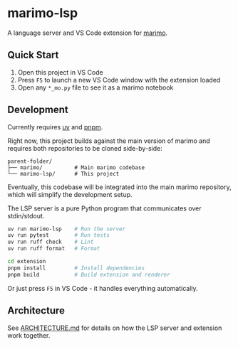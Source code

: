 # marimo-lsp

A language server and VS Code extension for
[marimo](https://github.com/marimo-team/marimo).

## Quick Start

1. Open this project in VS Code
2. Press `F5` to launch a new VS Code window with the extension loaded
3. Open any `*_mo.py` file to see it as a marimo notebook

## Development

Currently requires [uv](https://docs.astral.sh/uv/) and [pnpm](https://pnpm.io/).

Right now, this project builds against the main version of marimo and requires
both repositories to be cloned side-by-side:

```
parent-folder/
├── marimo/          # Main marimo codebase
└── marimo-lsp/      # This project
```

Eventually, this codebase will be integrated into the main marimo repository,
which will simplify the development setup.

The LSP server is a pure Python program that communicates over stdin/stdout.

```bash
uv run marimo-lsp    # Run the server
uv run pytest        # Run tests
uv run ruff check    # Lint
uv run ruff format   # Format
```

```bash
cd extension
pnpm install         # Install dependencies
pnpm build           # Build extension and renderer
```

Or just press `F5` in VS Code - it handles everything automatically.

## Architecture

See [ARCHITECTURE.md](./ARCHITECTURE.md) for details on how the LSP server and extension work together.
